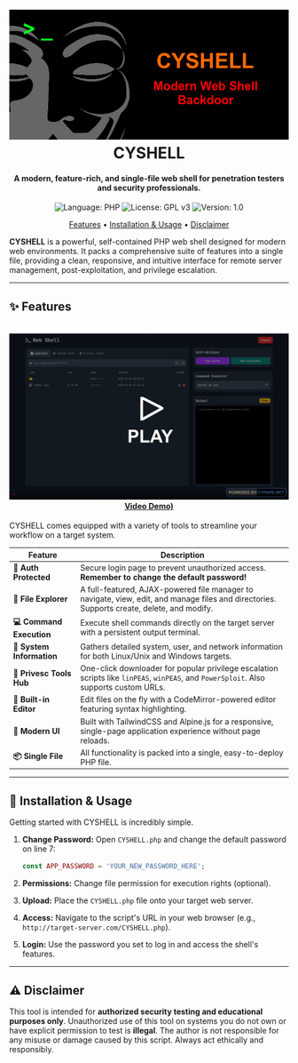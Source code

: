 <h1 align="center">
  <br>
  <img src="https://raw.githubusercontent.com/CYFARE/CYSHELL/main/logo.png" alt="CYSHELL Logo">
  <br>
  CYSHELL
  <br>
</h1>

<h4 align="center">A modern, feature-rich, and single-file web shell for penetration testers and security professionals.</h4>

<p align="center">
  <img src="https://img.shields.io/badge/Language-PHP-8892BF?style=for-the-badge&logo=php&logoColor=white" alt="Language: PHP">
  <img src="https://img.shields.io/badge/License-GPLv3-blue?style=for-the-badge" alt="License: GPL v3">
  <img src="https://img.shields.io/badge/Version-1.0-blue?style=for-the-badge" alt="Version: 1.0">
</p>

<p align="center">
  <a href="#-features">Features</a> •
  <a href="#-installation--usage">Installation & Usage</a> •
  <a href="#-disclaimer">Disclaimer</a>
</p>

**CYSHELL** is a powerful, self-contained PHP web shell designed for modern web environments. It packs a comprehensive suite of features into a single file, providing a clean, responsive, and intuitive interface for remote server management, post-exploitation, and privilege escalation.

---

## ✨ Features

<h4 align="center">
  <br>
  <img src="https://raw.githubusercontent.com/CYFARE/CYSHELL/main/CYSHELL_Demo_Play.png" alt="CYSHELL Demo">
  <br>
  <a href="https://youtube.com/cyfarelabs/DEMO_VIDEO">Video Demo)</a>
  <br>
</h4>

CYSHELL comes equipped with a variety of tools to streamline your workflow on a target system.

| Feature                 | Description                                                                                                                              |
| ----------------------- | ---------------------------------------------------------------------------------------------------------------------------------------- |
| **🔐 Auth Protected** | Secure login page to prevent unauthorized access. **Remember to change the default password!** |
| **📂 File Explorer** | A full-featured, AJAX-powered file manager to navigate, view, edit, and manage files and directories. Supports create, delete, and modify. |
| **💻 Command Execution** | Execute shell commands directly on the target server with a persistent output terminal.                                                  |
| **🧠 System Information** | Gathers detailed system, user, and network information for both Linux/Unix and Windows targets.                                          |
| **🚀 Privesc Tools Hub** | One-click downloader for popular privilege escalation scripts like `linPEAS`, `winPEAS`, and `PowerSploit`. Also supports custom URLs.    |
| **📝 Built-in Editor** | Edit files on the fly with a CodeMirror-powered editor featuring syntax highlighting.                                                    |
| **💅 Modern UI** | Built with TailwindCSS and Alpine.js for a responsive, single-page application experience without page reloads.                          |
| **📦 Single File** | All functionality is packed into a single, easy-to-deploy PHP file.                                                                      |

---

## 🚀 Installation & Usage

Getting started with CYSHELL is incredibly simple.

1.  **Change Password:** Open `CYSHELL.php` and change the default password on line 7:
    
    ```php
    const APP_PASSWORD = 'YOUR_NEW_PASSWORD_HERE';
    ```
2.  **Permissions:** Change file permission for execution rights (optional).

3.  **Upload:** Place the `CYSHELL.php` file onto your target web server.

4.  **Access:** Navigate to the script's URL in your web browser (e.g., `http://target-server.com/CYSHELL.php`).

5.  **Login:** Use the password you set to log in and access the shell's features.

---

## ⚠️ Disclaimer

This tool is intended for **authorized security testing and educational purposes only**. Unauthorized use of this tool on systems you do not own or have explicit permission to test is **illegal**. The author is not responsible for any misuse or damage caused by this script. Always act ethically and responsibly.
